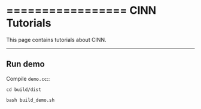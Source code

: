 =================
CINN Tutorials
=================
This page contains tutorials about CINN.

---------
Run demo
---------
Compile ``demo.cc``::

    cd build/dist
    
    bash build_demo.sh
